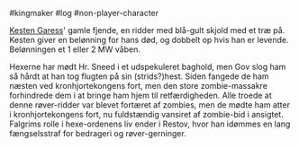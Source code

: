 #kingmaker #log #non-player-character

[Kesten Garess](Kesten%20Garess.md)' gamle fjende, en ridder med blå-gult  skjold med et træ på. Kesten giver en belønning for hans død, og dobbelt op hvis han er  levende. Belønningen et 1 eller 2 MW våben.
Hexerne har mødt Hr. Sneed i et udspekuleret baghold, men Gov slog ham så hårdt at han tog flugten på sin (strids?)hest.
Siden fangede de ham næsten ved kronhjortekongens fort, men den store zombie-massakre forhindrede dem i at bringe ham hjem til retfærdigheden. Alle troede at denne røver-ridder var blevet fortæret af zombies, men de mødte ham atter i kronhjortekongens fort, nu fuldstændig vansiret af zombie-bid i ansigtet. Falgrims rolle i hexe-ordenens liv ender i Restov, hvor han idømmes en lang fængselsstraf for bedrageri og røver-gerninger.
